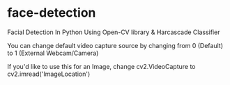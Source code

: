 # face-detection
Facial Detection In Python Using Open-CV library &amp; Harcascade Classifier

You can change default video capture source by changing from 0 (Default) to 1 (External Webcam/Camera)

If you'd like to use this for an Image, change cv2.VideoCapture to cv2.imread('ImageLocation')
